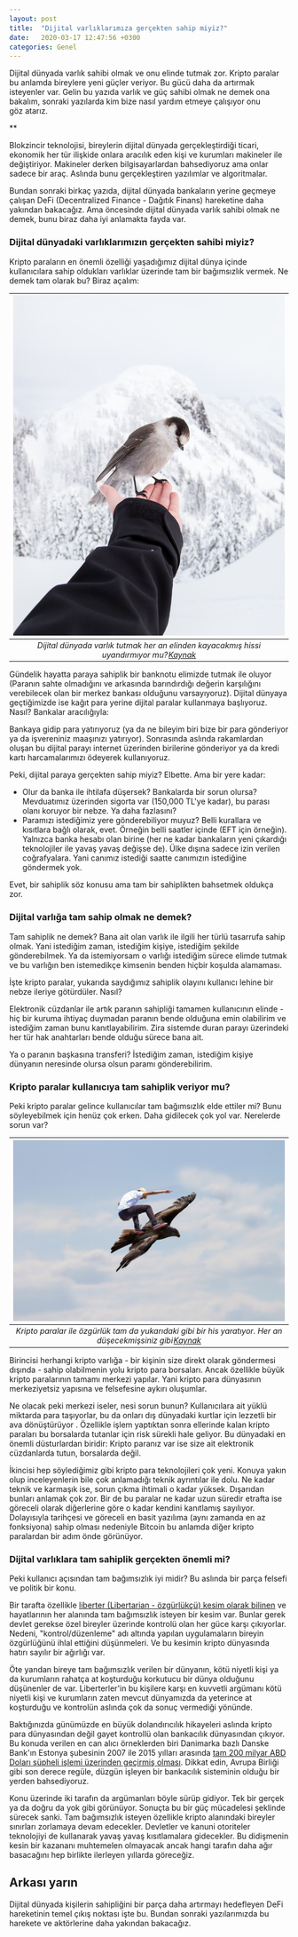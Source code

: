 ```yaml
---
layout: post
title:  "Dijital varlıklarımıza gerçekten sahip miyiz?"
date:   2020-03-17 12:47:56 +0300
categories: Genel
---
```


Dijital dünyada varlık sahibi olmak ve onu elinde tutmak zor. Kripto paralar bu anlamda bireylere yeni güçler veriyor. Bu gücü daha da artırmak isteyenler var. Gelin bu yazıda varlık ve güç sahibi olmak ne demek ona bakalım, sonraki yazılarda kim bize nasıl yardım etmeye çalışıyor onu göz atarız.

**

Blokzincir teknolojisi, bireylerin dijital dünyada gerçekleştirdiği ticari, ekonomik her tür ilişkide onlara aracılık eden kişi ve kurumları makineler ile değiştiriyor. Makineler derken bilgisayarlardan bahsediyoruz ama onlar sadece bir araç. Aslında bunu gerçekleştiren yazılımlar ve algoritmalar. 

Bundan sonraki birkaç yazıda, dijital dünyada bankaların yerine geçmeye çalışan DeFi (Decentralized Finance - Dağıtık Finans) hareketine daha yakından bakacağız. Ama öncesinde dijital dünyada varlık sahibi olmak ne demek, bunu biraz daha iyi anlamakta fayda var. 

### Dijital dünyadaki varlıklarımızın gerçekten sahibi miyiz?

Kripto paraların en önemli özelliği yaşadığımız dijital dünya içinde kullanıcılara sahip oldukları varlıklar üzerinde tam bir bağımsızlık vermek. Ne demek tam olarak bu? Biraz açalım: 

| ![holding-1149521_1280.jpg](/assets/holding-1149521_1280.jpg) | 
|:--:| 
| *Dijital dünyada varlık tutmak her an elinden kayacakmış hissi uyandırmıyor mu? [Kaynak](https://pixabay.com/photos/holding-bird-winter-landscape-1149521/)* |


Gündelik hayatta paraya sahiplik bir banknotu elimizde tutmak ile oluyor (Paranın sahte olmadığını ve arkasında barındırdığı değerin karşılığını verebilecek olan bir merkez bankası olduğunu varsayıyoruz). Dijital dünyaya geçtiğimizde ise kağıt para yerine dijital paralar kullanmaya başlıyoruz. Nasıl? Bankalar aracılığıyla:

Bankaya gidip para yatırıyoruz (ya da ne bileyim biri bize bir para gönderiyor ya da işvereniniz maaşınızı yatırıyor). Sonrasında aslında rakamlardan oluşan bu dijital parayı internet üzerinden birilerine gönderiyor ya da kredi kartı harcamalarımızı ödeyerek kullanıyoruz. 

Peki, dijital paraya gerçekten sahip miyiz? Elbette. Ama bir yere kadar: 

- Olur da banka ile ihtilafa düşersek? Bankalarda bir sorun olursa? Mevduatımız üzerinden sigorta var (150,000 TL'ye kadar), bu parası olanı koruyor bir nebze. Ya daha fazlasını? 
- Paramızı istediğimiz yere gönderebiliyor muyuz? Belli kurallara ve kısıtlara bağlı olarak, evet. Örneğin belli saatler içinde (EFT için örneğin). Yalnızca banka hesabı olan birine (her ne kadar bankaların yeni çıkardığı teknolojiler ile yavaş yavaş değişse de). Ülke dışına sadece izin verilen coğrafyalara. Yani canımız istediği saatte canımızın istediğine göndermek yok. 

Evet, bir sahiplik söz konusu ama tam bir sahiplikten bahsetmek oldukça zor. 

### Dijital varlığa tam sahip olmak ne demek?

Tam sahiplik ne demek? Bana ait olan varlık ile ilgili her türlü tasarrufa sahip olmak. Yani istediğim zaman, istediğim kişiye, istediğim şekilde gönderebilmek. Ya da istemiyorsam o varlığı istediğim sürece elimde tutmak ve bu varlığın ben istemedikçe kimsenin benden hiçbir koşulda alamaması. 

İşte kripto paralar, yukarıda saydığımız sahiplik olayını kullanıcı lehine bir nebze ileriye götürdüler. Nasıl? 

Elektronik cüzdanlar ile artık paranın sahipliği tamamen kullanıcının elinde - hiç bir kuruma ihtiyaç duymadan paranın bende olduğuna emin olabilirim ve istediğim zaman bunu kanıtlayabilirim. Zira sistemde duran parayı üzerindeki her tür hak anahtarları bende olduğu sürece bana ait. 

Ya o paranın başkasına transferi? İstediğim zaman, istediğim kişiye dünyanın neresinde olursa olsun paramı gönderebilirim. 

### Kripto paralar kullanıcıya tam sahiplik veriyor mu?

Peki kripto paralar gelince kullanıcılar tam bağımsızlık elde ettiler mi? Bunu söyleyebilmek için henüz çok erken. Daha gidilecek çok yol var. Nerelerde sorun var?


| ![skatebirding-1704466_1280.jpg](/assets/skatebirding-1704466_1280.jpg) | 
|:--:| 
| *Kripto paralar ile özgürlük tam da yukarıdaki gibi bir his yaratıyor. Her an düşecekmişsiniz gibi [Kaynak](https://pixabay.com/photos/skatebirding-freedom-eagle-fly-e-1704466/)* |


Birincisi herhangi kripto varlığa - bir kişinin size direkt olarak göndermesi dışında -  sahip olabilmenin yolu kripto para borsaları. Ancak özellikle büyük kripto paralarının tamamı merkezi yapılar. Yani kripto para dünyasının merkeziyetsiz yapısına ve felsefesine aykırı oluşumlar. 

Ne olacak peki merkezi iseler, nesi sorun bunun? Kullanıcılara ait yüklü miktarda para taşıyorlar, bu da onları dış dünyadaki kurtlar için lezzetli bir ava dönüştürüyor . Özellikle işlem yaptıktan sonra ellerinde kalan kripto paraları bu borsalarda tutanlar için risk sürekli hale geliyor. Bu dünyadaki en önemli düsturlardan biridir: Kripto paranız var ise size ait elektronik cüzdanlarda tutun, borsalarda değil. 

İkincisi hep söylediğimiz gibi kripto para teknolojileri çok yeni. Konuya yakın olup inceleyenlerin bile çok anlamadığı teknik ayrıntılar ile dolu. Ne kadar teknik ve karmaşık ise, sorun çıkma ihtimali o kadar yüksek. Dışarıdan bunları anlamak çok zor. Bir de bu paralar ne kadar uzun süredir etrafta ise göreceli olarak diğerlerine göre o kadar kendini kanıtlamış sayılıyor. Dolayısıyla tarihçesi ve göreceli en basit yazılıma (aynı zamanda en az fonksiyona) sahip olması nedeniyle Bitcoin bu anlamda diğer kripto paralardan bir adım önde görünüyor. 

### Dijital varlıklara tam sahiplik gerçekten önemli mi?

Peki kullanıcı açısından tam bağımsızlık iyi midir? Bu aslında bir parça felsefi ve politik bir konu. 

Bir tarafta özellikle [liberter (Libertarian - özgürlükçü) kesim olarak bilinen](https://en.wikipedia.org/wiki/Libertarianism) ve hayatlarının her alanında tam bağımsızlık isteyen bir kesim var. Bunlar gerek devlet gerekse özel bireyler üzerinde kontrolü olan her güce karşı çıkıyorlar. Nedeni, "kontrol/düzenleme" adı altında yapılan uygulamaların bireyin özgürlüğünü ihlal ettiğini düşünmeleri. Ve bu kesimin kripto dünyasında hatırı sayılır bir ağırlığı var. 

Öte yandan bireye tam bağımsızlık verilen bir dünyanın, kötü niyetli kişi ya da kurumların rahatça at koşturduğu korkutucu bir dünya olduğunu düşünenler de var. Liberterler'in bu kişilere karşı en kuvvetli argümanı kötü niyetli kişi ve kurumların zaten  mevcut dünyamızda da yeterince at koşturduğu ve kontrolün aslında çok da sonuç vermediği yönünde. 

Baktığınızda günümüzde en büyük dolandırıcılık hikayeleri aslında kripto para dünyasından değil gayet kontrollü olan bankacılık dünyasından çıkıyor. Bu konuda verilen en can alıcı örneklerden biri Danimarka bazlı Danske Bank'ın Estonya şubesinin 2007 ile 2015 yılları arasında [tam 200 milyar ABD Doları şüpheli işlemi üzerinden geçirmiş olması](https://en.wikipedia.org/wiki/Danske_Bank_money_laundering_scandal). Dikkat edin, Avrupa Birliği gibi son derece regüle, düzgün işleyen bir bankacılık sisteminin olduğu bir yerden bahsediyoruz. 

Konu üzerinde iki tarafın da argümanları böyle sürüp gidiyor. Tek bir gerçek ya da doğru da yok gibi görünüyor. Sonuçta bu bir güç mücadelesi şeklinde sürecek sanki. Tam bağımsızlık isteyen özellikle kripto alanındaki bireyler sınırları zorlamaya devam edecekler. Devletler ve kanuni otoriteler teknolojiyi de kullanarak yavaş yavaş kısıtlamalara gidecekler. Bu didişmenin kesin bir kazananı muhtemelen olmayacak ancak hangi tarafın daha ağır basacağını hep birlikte ilerleyen yıllarda göreceğiz. 

## Arkası yarın
Dijital dünyada kişilerin sahipliğini bir parça daha artırmayı hedefleyen DeFi hareketinin temel çıkış noktası işte bu. Bundan sonraki yazılarımızda bu harekete ve aktörlerine daha yakından bakacağız. 


